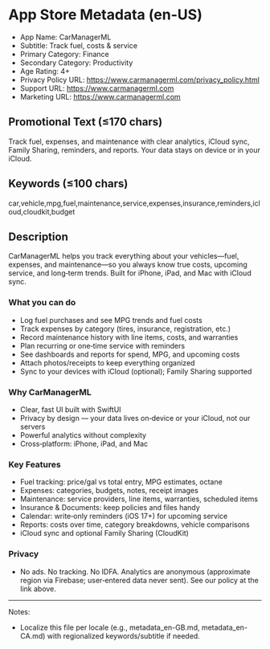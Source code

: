 # App Store Metadata (en-US)

- App Name: CarManagerML
- Subtitle: Track fuel, costs & service
- Primary Category: Finance
- Secondary Category: Productivity
- Age Rating: 4+
- Privacy Policy URL: https://www.carmanagerml.com/privacy_policy.html
- Support URL: https://www.carmanagerml.com
- Marketing URL: https://www.carmanagerml.com

## Promotional Text (≤170 chars)
Track fuel, expenses, and maintenance with clear analytics, iCloud sync, Family Sharing, reminders, and reports. Your data stays on device or in your iCloud.

## Keywords (≤100 chars)
car,vehicle,mpg,fuel,maintenance,service,expenses,insurance,reminders,icloud,cloudkit,budget

## Description
CarManagerML helps you track everything about your vehicles—fuel, expenses, and maintenance—so you always know true costs, upcoming service, and long‑term trends. Built for iPhone, iPad, and Mac with iCloud sync.

### What you can do
- Log fuel purchases and see MPG trends and fuel costs
- Track expenses by category (tires, insurance, registration, etc.)
- Record maintenance history with line items, costs, and warranties
- Plan recurring or one‑time service with reminders
- See dashboards and reports for spend, MPG, and upcoming costs
- Attach photos/receipts to keep everything organized
- Sync to your devices with iCloud (optional); Family Sharing supported

### Why CarManagerML
- Clear, fast UI built with SwiftUI
- Privacy by design — your data lives on‑device or your iCloud, not our servers
- Powerful analytics without complexity
- Cross‑platform: iPhone, iPad, and Mac

### Key Features
- Fuel tracking: price/gal vs total entry, MPG estimates, octane
- Expenses: categories, budgets, notes, receipt images
- Maintenance: service providers, line items, warranties, scheduled items
- Insurance & Documents: keep policies and files handy
- Calendar: write‑only reminders (iOS 17+) for upcoming service
- Reports: costs over time, category breakdowns, vehicle comparisons
- iCloud sync and optional Family Sharing (CloudKit)

### Privacy
- No ads. No tracking. No IDFA. Analytics are anonymous (approximate region via Firebase; user‑entered data never sent). See our policy at the link above.

---

Notes:
- Localize this file per locale (e.g., metadata_en-GB.md, metadata_en-CA.md) with regionalized keywords/subtitle if needed.
